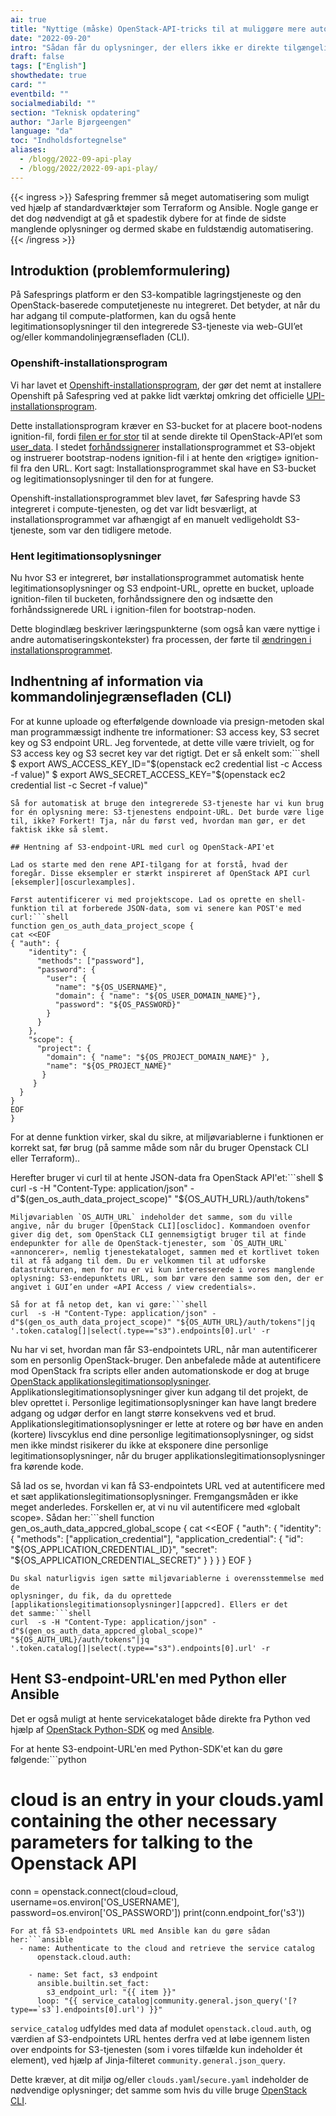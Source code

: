 ```yaml
---
ai: true
title: "Nyttige (måske) OpenStack-API-tricks til at muliggøre mere automatisering"
date: "2022-09-20"
intro: "Sådan får du oplysninger, der ellers ikke er direkte tilgængelige fra Openstack API'et"
draft: false
tags: ["English"]
showthedate: true
card: ""
eventbild: ""
socialmediabild: ""
section: "Teknisk opdatering"
author: "Jarle Bjørgeengen"
language: "da"
toc: "Indholdsfortegnelse"
aliases:
  - /blogg/2022-09-api-play
  - /blogg/2022/2022-09-api-play/
---
```

{{< ingress >}}
Safespring fremmer så meget automatisering som muligt ved hjælp af standardværktøjer som Terraform og Ansible. Nogle gange er det dog nødvendigt at gå et spadestik dybere for at finde de sidste manglende oplysninger og dermed skabe en fuldstændig automatisering.
{{< /ingress >}}

## Introduktion (problemformulering)

På Safesprings platform er den S3-kompatible lagringstjeneste og den OpenStack-baserede computetjeneste nu integreret. Det betyder, at når du har adgang til compute-platformen, kan du også hente legitimationsoplysninger til den integrerede S3-tjeneste via web-GUI’et og/eller kommandolinjegrænsefladen (CLI).

### Openshift-installationsprogram

Vi har lavet et [Openshift-installationsprogram][okdinstaller], der gør det nemt at installere Openshift på Safespring ved at pakke lidt værktøj omkring det officielle [UPI-installationsprogram][okdupi].

Dette installationsprogram kræver en S3-bucket for at placere boot-nodens ignition-fil, fordi [filen er for stor][userdatasize] til at sende direkte til OpenStack-API’et som [user_data][userdata]. I stedet [forhåndssignerer][presign] installationsprogrammet et S3-objekt og instruerer bootstrap-nodens ignition-fil i at hente den «rigtige» ignition-fil fra den URL. Kort sagt: Installationsprogrammet skal have en S3-bucket og legitimationsoplysninger til den for at fungere.

Openshift-installationsprogrammet blev lavet, før Safespring havde S3 integreret i compute-tjenesten, og det var lidt besværligt, at installationsprogrammet var afhængigt af en manuelt vedligeholdt S3-tjeneste, som var den tidligere metode.

### Hent legitimationsoplysninger

Nu hvor S3 er integreret, bør installationsprogrammet automatisk hente legitimationsoplysninger og S3 endpoint-URL, oprette en bucket, uploade ignition-filen til bucketen, forhåndssignere den og indsætte den forhåndssignerede URL i ignition-filen for bootstrap-noden.

Dette blogindlæg beskriver læringspunkterne (som også kan være nyttige i andre automatiseringskontekster) fra processen, der førte til [ændringen i installationsprogrammet][installerchange].

## Indhentning af information via kommandolinjegrænsefladen (CLI)

For at kunne uploade og efterfølgende downloade via presign-metoden skal man programmæssigt indhente tre informationer: S3 access key, S3 secret key og S3 endpoint URL. Jeg forventede, at dette ville være trivielt, og for S3 access key og S3 secret key var det rigtigt. Det er så enkelt som:```shell
$ export AWS_ACCESS_KEY_ID="$(openstack ec2 credential list -c Access  -f value)"
$ export AWS_SECRET_ACCESS_KEY="$(openstack ec2 credential list -c Secret  -f value)"
```
Så for automatisk at bruge den integrerede S3-tjeneste har vi kun brug for én oplysning mere: S3-tjenestens endpoint-URL. Det burde være lige til, ikke? Forkert! Tja, når du først ved, hvordan man gør, er det faktisk ikke så slemt.

## Hentning af S3-endpoint-URL med curl og OpenStack-API'et

Lad os starte med den rene API-tilgang for at forstå, hvad der foregår. Disse eksempler er stærkt inspireret af OpenStack API curl [eksempler][oscurlexamples].

Først autentificerer vi med projektscope. Lad os oprette en shell-funktion til at forberede JSON-data, som vi senere kan POST'e med curl:```shell
function gen_os_auth_data_project_scope {
cat <<EOF
{ "auth": {
    "identity": {
      "methods": ["password"],
      "password": {
        "user": {
          "name": "${OS_USERNAME}",
          "domain": { "name": "${OS_USER_DOMAIN_NAME}"},
          "password": "${OS_PASSWORD}"
        }
      }
    },
    "scope": {
      "project": {
        "domain": { "name": "${OS_PROJECT_DOMAIN_NAME}" },
        "name": "${OS_PROJECT_NAME}"
       }
     }
  }
}
EOF
}
```
For at denne funktion virker, skal du sikre, at miljøvariablerne i funktionen er korrekt sat, før brug (på samme måde som når du bruger Openstack CLI eller Terraform)..

Herefter bruger vi curl til at hente JSON-data fra OpenStack API'et:```shell
$ curl  -s -H "Content-Type: application/json" -d"$(gen_os_auth_data_project_scope)" "${OS_AUTH_URL}/auth/tokens"
```
Miljøvariablen `OS_AUTH_URL` indeholder det samme, som du ville angive, når du bruger [OpenStack CLI][osclidoc]. Kommandoen ovenfor giver dig det, som OpenStack CLI gennemsigtigt bruger til at finde endepunkter for alle de OpenStack-tjenester, som `OS_AUTH_URL` «annoncerer», nemlig tjenestekataloget, sammen med et kortlivet token til at få adgang til dem. Du er velkommen til at udforske datastrukturen, men for nu er vi kun interesserede i vores manglende oplysning: S3-endepunktets URL, som bør være den samme som den, der er angivet i GUI’en under «API Access / view credentials».

Så for at få netop det, kan vi gøre:```shell
curl  -s -H "Content-Type: application/json" -d"$(gen_os_auth_data_project_scope)" "${OS_AUTH_URL}/auth/tokens"|jq '.token.catalog[]|select(.type=="s3").endpoints[0].url' -r
```
Nu har vi set, hvordan man får S3-endpointets URL, når man autentificerer som en personlig OpenStack-bruger. Den anbefalede måde at autentificere mod OpenStack fra scripts eller anden automationskode er dog at bruge [OpenStack
applikationslegitimationsoplysninger][appcred]. Applikationslegitimationsoplysninger giver kun adgang til det projekt, de blev oprettet i. Personlige legitimationsoplysninger kan have langt bredere adgang og udgør derfor en langt større konsekvens ved et brud. Applikationslegitimationsoplysninger er lette at rotere og bør have en anden (kortere) livscyklus end dine personlige legitimationsoplysninger, og sidst men ikke mindst risikerer du ikke at eksponere dine personlige legitimationsoplysninger, når du bruger applikationslegitimationsoplysninger fra kørende kode.

Så lad os se, hvordan vi kan få S3-endpointets URL ved at autentificere med et sæt applikationslegitimationsoplysninger. Fremgangsmåden er ikke meget anderledes. Forskellen er, at vi nu vil autentificere med «globalt scope». Sådan her:```shell
function gen_os_auth_data_appcred_global_scope {
cat <<EOF
{ "auth": {
    "identity": {
      "methods": ["application_credential"],
      "application_credential": {
        "id": "${OS_APPLICATION_CREDENTIAL_ID}",
        "secret": "${OS_APPLICATION_CREDENTIAL_SECRET}"
      }
    }
  }
}
EOF
}
```
Du skal naturligvis igen sætte miljøvariablerne i overensstemmelse med de
oplysninger, du fik, da du oprettede [applikationslegitimationsoplysninger][appcred]. Ellers er det
det samme:```shell
curl  -s -H "Content-Type: application/json" -d"$(gen_os_auth_data_appcred_global_scope)" "${OS_AUTH_URL}/auth/tokens"|jq '.token.catalog[]|select(.type=="s3").endpoints[0].url' -r
```
## Hent S3-endpoint-URL'en med Python eller Ansible

Det er også muligt at hente servicekataloget både direkte fra Python ved hjælp af [OpenStack Python-SDK][pysdk] og med [Ansible][ansibleosauth].

For at hente S3-endpoint-URL'en med Python-SDK'et kan du gøre følgende:```python
# cloud is an entry in your clouds.yaml containing the other necessary parameters for talking to the Openstack API
conn = openstack.connect(cloud=cloud, username=os.environ['OS_USERNAME'], password=os.environ['OS_PASSWORD'])
print(conn.endpoint_for('s3'))
```
For at få S3-endpointets URL med Ansible kan du gøre sådan her:```ansible
  - name: Authenticate to the cloud and retrieve the service catalog
      openstack.cloud.auth:

    - name: Set fact, s3 endpoint
      ansible.builtin.set_fact:
        s3_endpoint_url: "{{ item }}"
      loop: "{{ service_catalog|community.general.json_query('[?type==`s3`].endpoints[0].url') }}"
```
`service_catalog` udfyldes med data af modulet `openstack.cloud.auth`, og værdien af S3-endpointets URL hentes derfra ved at løbe igennem listen over endpoints for S3-tjenesten (som i vores tilfælde kun indeholder ét element), ved hjælp af Jinja-filteret `community.general.json_query`.

Dette kræver, at dit miljø og/eller `clouds.yaml`/`secure.yaml` indeholder de nødvendige oplysninger; det samme som hvis du ville bruge [OpenStack CLI][osclidoc].

[ansibleosauth]: https://docs.ansible.com/ansible/latest/collections/openstack/cloud/auth_module.html
[pysdk]: https://docs.openstack.org/openstacksdk/latest/
[oscurlexamples]: https://docs.openstack.org/keystone/latest/api_curl_examples.html
[userdatasize]: https://docs.openstack.org/api-ref/compute/?expanded=create-server-detail#create-server
[userdata]: https://docs.openstack.org/nova/rocky/user/user-data.html
[presign]: https://docs.aws.amazon.com/cli/latest/reference/s3/presign.html
[installerchange]: https://github.com/safespring-community/utilities/commit/0ee81dc0fbd47419fd32e965c14cf5349aa329c1
[okdupi]: https://docs.okd.io/latest/installing/installing_openstack/installing-openstack-user.html
[okdinstaller]: https://github.com/safespring-community/utilities/tree/main/okd
[ksparams]: https://github.com/kubernetes-sigs/kubespray/blob/master/docs/vars.md
[kubespray]: https://github.com/kubernetes-sigs/kubespray
[sftfmodules]: https://github.com/safespring-community/terraform-modules
[sftfexamples]: https://github.com/safespring-community/terraform-modules/tree/main/examples
[sshblog]: /blogg/2022-03-ssh-keys/
[netblog]: /blogg/2022-03-network/
[tfdocs]: https://www.terraform.io/docs
[tfreleases]: https://releases.hashicorp.com/terraform/
[osclidoc]: https://docs.safespring.com/new/api/
[appcred]: https://docs.safespring.com/new/app-creds/